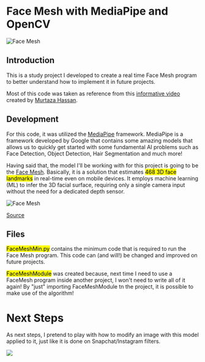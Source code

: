 # Face Mesh with MediaPipe and OpenCV
 
![Face Mesh](/images/FaceMesh.gif)

## Introduction

This is a study project I developed to create a real time Face Mesh program to better understand how to implement it in future projects.

Most of this code was taken as reference from this [informative video](https://www.youtube.com/watch?v=01sAkU_NvOY) created by [Murtaza Hassan](https://www.youtube.com/channel/UCYUjYU5FveRAscQ8V21w81A).

## Development 

For this code, it was utilized the [MediaPipe](https://google.github.io/mediapipe/) framework. MediaPipe is a framework developed by Google that contains some amazing models that allows us to quickly get started with some fundamental AI problems such as Face Detection, Object Detection, Hair Segmentation and much more!

Having said that, the model I'll be working with for this project is going to be the [Face Mesh](https://google.github.io/mediapipe/solutions/face_mesh.html). Basically, it is a solution that estimates <mark>468 3D face landmarks</mark> in real-time even on mobile devices. It employs machine learning (ML) to infer the 3D facial surface, requiring only a single camera input without the need for a dedicated depth sensor. 

![Face Mesh](https://mediapipe.dev/images/mobile/face_mesh_android_gpu.gif)

[Source](https://google.github.io/mediapipe/solutions/face_mesh.html)


## Files

<mark>FaceMeshMin.py</mark> contains the minimum code that is required to run the Face Mesh program. This code can (and will!) be changed and improved on future projects.

<mark>FaceMeshModule</mark> was created because, next time I need to use a FaceMesh program inside another project, I won't need to write all of it again! By "just" importing FaceMeshModule tn the project, it is possible to make use of the algorithm!

# Next Steps

As next steps, I pretend to play with how to modify an image with this model applied to it, just like it is done on Snapchat/Instagram filters.

![](https://mediapipe.dev/images/face_mesh_ar_effects.gif)